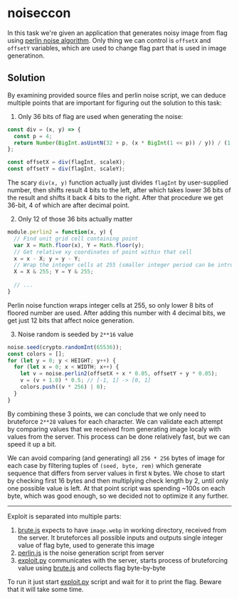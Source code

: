 # noiseccon

In this task we're given an application that generates noisy image from flag
using [perlin noise algorithm](https://en.wikipedia.org/wiki/Perlin_noise).
Only thing we can control is `offsetX` and `offsetY` variables, which are used
to change flag part that is used in image generatinon.

## Solution

By examining provided source files and perlin noise script, we can deduce
multiple points that are important for figuring out the solution to this task:

1. Only 36 bits of flag are used when generating the noise:

```javascript
const div = (x, y) => {
  const p = 4;
  return Number(BigInt.asUintN(32 + p, (x * BigInt(1 << p)) / y)) / (1 << p);
};

const offsetX = div(flagInt, scaleX);
const offsetY = div(flagInt, scaleY);
```

The scary `div(x, y)` function actually just divides `flagInt` by user-supplied
number, then shifts result 4 bits to the left, after which takes lower 36 bits
of the result and shifts it back 4 bits to the right. After that procedure we
get 36-bit, 4 of which are after decimal point.

2. Only 12 of those 36 bits actually matter

```javascript
module.perlin2 = function(x, y) {
  // Find unit grid cell containing point
  var X = Math.floor(x), Y = Math.floor(y);
  // Get relative xy coordinates of point within that cell
  x = x - X; y = y - Y;
  // Wrap the integer cells at 255 (smaller integer period can be introduced here)
  X = X & 255; Y = Y & 255;
  
  // ...
}
```

Perlin noise function wraps integer cells at 255, so only lower 8 bits of
floored number are used. After adding this number with 4 decimal bits, we get
just 12 bits that affect noice generation.

3. Noise random is seeded by `2**16` value

```javascript
noise.seed(crypto.randomInt(65536));
const colors = [];
for (let y = 0; y < HEIGHT; y++) {
  for (let x = 0; x < WIDTH; x++) {
    let v = noise.perlin2(offsetX + x * 0.05, offsetY + y * 0.05);
    v = (v + 1.0) * 0.5; // [-1, 1] -> [0, 1]
    colors.push((v * 256) | 0);
  }
}
```

By combining these 3 points, we can conclude that we only need to bruteforce
`2**28` values for each character. We can validate each attempt by comparing
values that we received from generating image localy with values from the
server. This process can be done relatively fast, but we can speed it up a bit.

We can avoid comparing (and generating) all `256 * 256` bytes of image for each
case by filtering tuples of `(seed, byte, rem)` which generate sequence that
differs from server values in first `N` bytes. We chose to start by checking
first 16 bytes and then multiplying check length by 2, until only one possible
value is left. At that point script was spending ~100s on each byte, which was
good enough, so we decided not to optimize it any further.

---

Exploit is separated into multiple parts:
1. [brute.js](./brute.js) expects to have `image.webp` in working directory,
   received from the server. It bruteforces all possible inputs and outputs
   single integer value of flag byte, used to generate this image
2. [perlin.js](./perlin.js) is the noise generation script from server
3. [exploit.py](./exploit.py) communicates with the server, starts process of
   bruteforcing value using [brute.js](./brute.js) and collects flag
   byte-by-byte
   
To run it just start [exploit.py](./exploit.py) script and wait for it to print
the flag. Beware that it will take some time.
